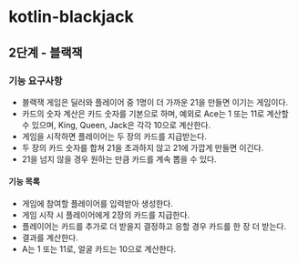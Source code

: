 # kotlin-blackjack

## 2단계 - 블랙잭

### 기능 요구사항

- 블랙잭 게임은 딜러와 플레이어 중 1명이 더 가까운 21을 만들면 이기는 게임이다.
- 카드의 숫자 계산은 카드 숫자를 기본으로 하며, 예외로 Ace는 1 또는 11로 계산할 수 있으며, King, Queen, Jack은 각각 10으로 계산한다.
- 게임을 시작하면 플레이어는 두 장의 카드를 지급받는다.
- 두 장의 카드 숫자를 합쳐 21을 초과하지 않고 21에 가깝게 만들면 이긴다.
- 21을 넘지 않을 경우 원하는 만큼 카드를 계속 뽑을 수 있다.

#### 기능 목록

- 게임에 참여할 플레이어를 입력받아 생성한다.
- 게임 시작 시 플레이어에게 2장의 카드를 지급한다.
- 플레이어는 카드를 추가로 더 받을지 결정하고 응할 경우 카드를 한 장 더 받는다.
- 결과를 계산한다.
- A는 1 또는 11로, 얼굴 카드는 10으로 계산한다.

